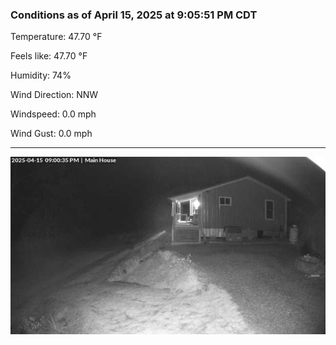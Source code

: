 ### Conditions as of April 15, 2025 at 9:05:51 PM CDT 

Temperature: 47.70 &deg;F

Feels like: 47.70 &deg;F

Humidity: 74%

Wind Direction: NNW

Windspeed: 0.0 mph

Wind Gust: 0.0 mph

---

<img src="./images/latest.jpeg"/>

